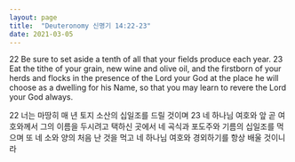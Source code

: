 ```yaml
---
layout: page
title:  "Deuteronomy 신명기 14:22-23"
date: 2021-03-05
---
```

22 Be sure to set aside a tenth of all that your fields produce each year.
23 Eat the tithe of your grain, new wine and olive oil, and the firstborn of your herds and flocks in the presence of the Lord your God at the place he will choose as a dwelling for his Name, so that you may learn to revere the Lord your God always.       

22 너는 마땅히 매 년 토지 소산의 십일조를 드릴 것이며
23 네 하나님 여호와 앞 곧 여호와께서 그의 이름을 두시려고 택하신 곳에서 네 곡식과 포도주와 기름의 십일조를 먹으며 또 네 소와 양의 처음 난 것을 먹고 네 하나님 여호와 경외하기를 항상 배울 것이니라
